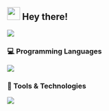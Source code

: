 <h2><img src="https://media.giphy.com/media/hvRJCLFzcasrR4ia7z/giphy.gif" width="30px"/> Hey there!</h2>

<img src="https://readme-typing-svg.herokuapp.com?font=Fira+Code&pause=1000&color=F7931E&width=400&lines=I'm+MEHDI;Software+Engineer;Always+learning+new+things" />

<h3>💻 Programming Languages</h3>
<img src="https://skillicons.dev/icons?i=c,cpp,python,javascript" />

<h3>🔧 Tools & Technologies</h3>
<img src="https://skillicons.dev/icons?i=git,github,linux,vscode,docker" />
